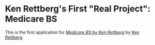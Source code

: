 # Ken Rettberg's First "Real Project": Medicare BS

This is the first application for
[*Medicare BS by Ken Rettberg*](http://facebook.com/kenneth.rettberg)
by [Ken Rettberg](http://facebook.com/kenneth.rettberg).